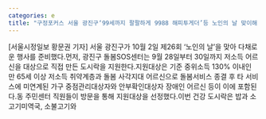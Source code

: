 ```yaml
---
categories: e
title: "구정포커스 서울 광진구‘99세까지 팔팔하게 9988 해피투게더’등 노인의 날 맞이해 다채로운 행사 열어"
---
```

[서울시정일보 황문권 기자] 서울 광진구가 10월 2일 제26회 ‘노인의 날’을 맞아 다채로운 행사를 준비했다.먼저, 광진구 돌봄SOS센터는 9월 28일부터 30일까지 저소득 어르신을 대상으로 직접 만든 도시락을 지원한다.지원대상은 기준 중위소득 130% 이내인 만 65세 이상 저소득 취약계층과 돌봄 사각지대 어르신으로 돌봄서비스 종결 후 타 서비스에 미연계된 가구 중점관리대상자와 안부확인대상자 장애인 어르신 등이 이에 포함된다.동 주민센터 직원들이 방문을 통해 지원대상을 선정했다.이번 건강 도시락은 밥과 소고기미역국, 소불고기와